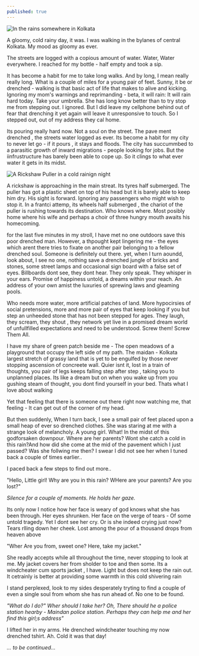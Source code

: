 ```yaml
---
published: true
---
```

![In the rains somewhere in Kolkata](https://s-media-cache-ak0.pinimg.com/736x/db/95/d7/db95d72d460cf583b966448a1423465a--rain-fall-rain-drops.jpg)

A gloomy, cold rainy day, it was. I was walking in the bylanes of central Kolkata. My mood as gloomy as ever.

The streets are logged with a copious amount of water. Water, Water everywhere. I reached for my bottle - half empty and took a sip. 

It has become a habit for me to take long walks. And by long, I mean really really long. What is a couple of miles for a young pair of feet. Sunny, it be or drenched - walking is that basic act of life that makes to alive and kicking. Ignoring my mom's warnings and reprimanding - beta, it will rain: It will rain hard today. Take your umbrella. She has long know better than to try stop me from stepping out. I ignored. But I did leave my cellphone behind out of fear that drenching it yet again will leave it unresponsive to touch. So I stepped out, out of my address they cal home.

Its pouring really hard now. Not a soul on the street. The pave ment drenched , the streets water logged as ever. Its become a habit for my city to never let go - if it pours , it stays and floods. The city has succummbed to a parasitic growth of inward migrations - people looking for jobs. But the iinfrustructure has barely been able to cope up. So it clings to what ever water it gets in its midst.

![A Rickshaw Puller in a cold rainign night](/http://www.myguesthouse.com/chaturyatri/wp-content/uploads/2012/07/Kolkata-rains-001.jpg)

A rickshaw is approaching in the main streat. Its tyres half submerged. The puller has got a plastic sheet on top of his head but it is barely able to keep him dry. His sight is forward. Ignoring any passengers who might wish to stop it. In a frantci attemp, its wheels half submerged , the chariot of the puller is rushing towards its destination. Who knows where. Most posibly home where his wife and perhaps a choir of three hungry mouth awaits his homecoming.

for the last five minutes in my stroll, I have met no one outdoors save this poor drenched man. However, a thpought kept lingering me - the eyes which arent there tries to fixate on another pair belonging to a fellow drenched soul. Someone is definitely out there. yet, when I turn aoundd, look about, I see no one, nothing save a drenched jungle of bricks and stones, some street lamps and occasional sign board with a false set of eyes. Billboards dont see, they dont hear. They only speak. They whisper in your ears. Promise of happiness untold, a dreams within your reach. An address of your own amist the luxuries of sprewing laws and gleaming pools. 

Who needs more water, more artificial patches of land. More hypocirsies of social pretensions, more and more pair of eyes that keep looking if you but step an unheeded stone that has not been  stepped for ages. They laugh, they scream, they shout , they network yet live in a promised dream world of unfullfilled expectations and need to be understood. Screw them! Screw Them All. 

I have my share of green patch beside me - The open meadows of a playground that occupy the left side of my path. The maidan - Kolkata largest stretch of grassy land that is yet to be engulfed by those never stopping ascension of concreete wall. Quier isnt it, lost in a train of thoughts, you pair of legs keeps falling step after step , taking you to unplanned places. Its like a dream but on when you wake up from you gushing steam of thought, you dont find yourself in your bed. Thats what I love about walking

Yet that feeling that there is someone out there right now watching me, that feeling - It can get out of the corner of my head. 

But then suddenly, When I turn back, I see a small pair of feet placed upon a small heap of ever so drenched  clothes. She was staring at me with a strange look of melancholy. A young girl. What! In the midst of this godforsaken downpour. Where are her parents? Wont she catch a cold in this rain?And how did she come at the mid of the pavement which I just passed? Was she follwing me then? I swear I did not see her when I tuned back a couple of times earlier..

I paced back a few steps to find out more..

"Hello, Little girl! Why are you in this rain? WHere are your parents? Are you lost?"

*Silence for a couple of moments. He holds her gaze.*

Its only now I notice how her face is weary of god knows what she has been through. Her eyes shrunken. Her face on the verge of tears - Of some untold tragedy. Yet I dont see her cry. Or is she indeed crying just now? Tears rlling down her cheek. Lost among the pour of a thousand drops from heaven above

"Wher Are you from, sweet one? Here, take my jacket."

She readly accepts while all throughout the time, never stopping to look at me. My jacket covers her from sholder to toe and then some. Its a windcheater cum sports jacket , I have. Light  but does not keep the rain  out. It cetrainly is better at providing some warmth in this cold shivering rain

I stand perplexed, look to my sides desperately tryting to find a couple of even a single soul from whom she has run ahead of. No one to be found.

*"What do I do?" Wher should I take her? Oh, There should he a police station hearby - Maindan police station. Perhaps they can help me and her find this girl;s address"*

I lifted her in my arms. He drenched windcheater touching my now drenched tshirt. Ah. Cold it was that day!

*... to be continued...*
